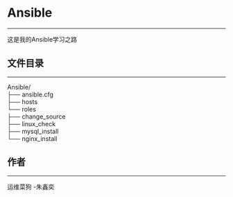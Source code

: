 # Ansible
-------------

这是我的Ansible学习之路

## 文件目录
-------------
Ansible/  
├── ansible.cfg  
├── hosts  
└── roles  
    ├── change_source  
    ├── linux_check  
    ├── mysql_install  
    └── nginx_install

## 作者
-------------

运维菜狗 -朱鑫奕